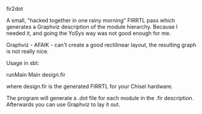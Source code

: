 fir2dot

A small, "hacked together in one rainy morning" FIRRTL pass which generates a Graphviz description of the module hierarchy. 
Because I needed it, and going the YoSys way was not good enough for me.

Graphviz - AFAIK - can't create a good rectilinear layout, the resulting graph is not really nice.

Usage in sbt:

runMain Main design.fir

where design.fir is the generated FIRRTL for your Chisel hardware.

The program will generate a .dot file for each module in the .fir description. Afterwards you can use Graphviz to lay it out. 
